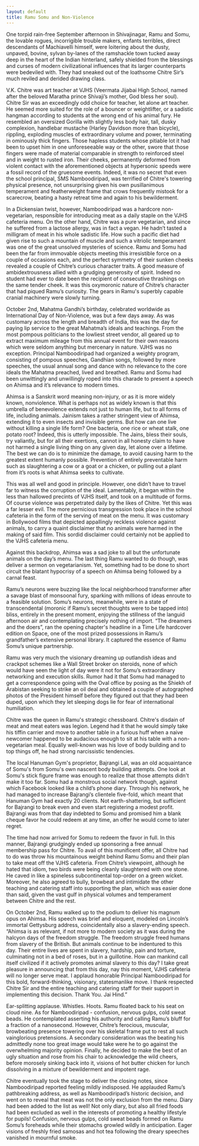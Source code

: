```yaml
---
layout: default
title: Ramu Somu and Non-Violence
---
```


One torpid rain-free September afternoon in Shivajinagar, Ramu and Somu, the lovable rogues, incorrigible trouble makers, enfants terribles, direct descendants of Machiavelli himself, were loitering about the dusty, unpaved, bovine, sylvan by-lanes of the ramshackle town tucked away deep in the heart of the Indian hinterland, safely shielded from the blessings and curses of modern civilizational influences that its larger counterparts were bedeviled with. They had sneaked out of the loathsome Chitre Sir’s much reviled and derided drawing class. 

V.K. Chitre was art teacher at VJHS (Veermata Jijabai High School, named after the beloved Maratha prince Shivaji’s mother, God bless her soul). Chitre Sir was an exceedingly odd choice for teacher, let alone art teacher. He seemed more suited for the role of a bouncer or weightlifter, or a sadistic hangman according to students at the wrong end of his animal fury. He resembled an oversized Gorilla with slightly less body hair, tall, dusky complexion, handlebar mustache (Harley Davidson more than bicycle), rippling, exploding muscles of extraordinary volume and power, terminating in ominously thick fingers. Those hapless students whose pitiable lot it had been to upset him in one unforeseeable way or the other, swore that those fingers were made of material comparable in strength to reinforced steel and in weight to rusted iron.  Their cheeks, permanently deformed from violent contact with the aforementioned objects at hypersonic speeds were a fossil record of the  gruesome events.  Indeed, it was no secret that even the school principal, SMS Namboodiripad, was terrified of Chitre's towering physical presence, not unsurprising given his own pusillanimous temperament and featherweight frame that crows frequently mistook for a scarecrow, beating a hasty retreat time and again to his bewilderment.

In a Dickensian twist, however, Namboodiripad was a hardcore non-vegetarian, responsible for introducing meat as a daily staple on the VJHS cafeteria menu. On the other hand, Chitre was a pure vegetarian, and since he suffered from a lactose allergy, was in fact a vegan. He hadn’t tasted a milligram of meat in his whole sadistic life. How such a pacific diet had given rise to such a mountain of muscle and such a vitriolic temperament was one of the great unsolved mysteries of science. Ramu and Somu had been the far from immovable objects meeting this irresistible force on a couple of occasions each, and the perfect symmetry of their sunken cheeks revealed a couple of Chitre’s curious character traits. A good measure of ambidextrousness allied with a grudging generosity of spirit. Indeed no student had ever to date been the  recipient of consecutive thrashings on the same tender cheek.  It was this oxymoronic nature of Chitre’s character that had piqued Ramu’s curiosity.  The gears in Ramu's superbly capable cranial machinery were slowly turning. 

October 2nd, Mahatma Gandhi’s birthday, celebrated worldwide as International Day of Non-Violence, was but a few days away. As was customary across the length and breadth of India, this was the day for paying lip service to the great Mahatma’s ideals and teachings. From the most pompous politicians to the lowliest street vendor, all geared up to extract maximum mileage from this annual event for their own reasons which were seldom anything but mercenary in nature. VJHS was no exception. Principal Namboodiripad had organized a weighty program, consisting of pompous speeches, Gandhian songs, followed by more speeches, the usual annual song and dance with no relevance to the core ideals the Mahatma preached, lived and breathed. Ramu and Somu had been unwittingly and unwillingly roped into this charade to present a speech on Ahimsa and it’s relevance to modern times.   

Ahimsa is a Sanskrit word meaning non-injury, or as it is more widely known, nonviolence. What is perhaps not as widely known is that this umbrella of benevolence extends not just to human life, but to all forms of life, including animals. Jainism takes a rather stringent view of Ahimsa, extending it to even insects and invisible germs. But how can one live without killing a single life form? One bacteria, one rice or wheat stalk, one potato root? Indeed, this is utterly impossible. The Jains, bless their souls, try valiantly, but for all their exertions, cannot in all honesty claim to have not harmed a single living thing on any given day, let alone over a lifetime. The best we can do is to minimize the damage, to avoid causing harm to the greatest extent humanly possible. Prevention of entirely preventable harm such as slaughtering a cow or a goat or a chicken, or pulling out a plant from it’s roots is what Ahimsa seeks to cultivate.   

This was all well and good in principle. However, one didn’t have to travel far to witness the corruption of the ideal. Lamentably, it began within the less than hallowed precints of VJHS itself, and took on a multitude of forms. Of course violence was perpetrated daily by the likes of Chitre. Yet this was a far lesser evil. The more pernicious transgression took place in the school cafeteria in the form of the serving of meat on the menu. It was customary in Bollywood films that depicted appallingly reckless violence against animals, to carry a quaint disclaimer that no animals were harmed in the making of said film. This sordid disclaimer could certainly not be applied to the VJHS cafeteria menu. 

Against this backdrop, Ahimsa was a sad joke to all but the unfortunate animals on the day’s menu. The last thing Ramu wanted to do though, was deliver a sermon on vegetarianism. Yet, something had to be done to short circuit the blatant hypocrisy of a speech on Ahimsa being followed by a carnal feast.

Ramu’s neurons were buzzing like the local neighborhood transformer after a savage blast of monsoonal fury, sparking with millions of ideas enroute to a feasible solution. Somu’s neurons, meanwhile, were in a state of transcendental (moronic if Ramu’s secret thoughts were to be tapped into) bliss, entirely in the present moment, enjoying the stillness of the languid afternoon air and contemplating precisely nothing of import. “The dreamers and the doers”, ran the opening chapter's headline in a Time Life hardcover edition on Space, one of the most prized possessions in Ramu’s grandfather’s extensive personal library. It captured the essence of Ramu Somu’s unique partnership. 

Ramu was very much the visionary dreaming up outlandish ideas and crackpot schemes like a Wall Street broker on steroids, none of which would have seen the light of day were it not for Somu’s extraordinary networking and execution skills. Rumor had it that Somu had managed to get a correspondence going with the Oval office by posing as the Shiekh of Arabistan seeking to strike an oil deal and obtained a couple of autographed photos of the President himself before they figured out that they had been duped, upon which they let sleeping dogs lie for fear of international humiliation. 

Chitre was the queen in Ramu's strategic chessboard. Chitre's disdain of meat and meat eaters was legion. Legend had it that he would simply take his tiffin carrier and move to another table in a furious huff when a naive newcomer happened to be audacious enough to sit at his table with a non-vegetarian meal. Equally well-known was his love of body building and to top things off, he had strong narcissistic tendencies. 

The local Hanuman Gym's proprietor, Bajrangi Lal, was an old acquaintance of Somu's from Somu's own nascent body building attempts. One look at Somu's stick figure frame was enough to realize that those attempts didn't make it too far. Somu had a monstrous social network though, against which Facebook looked like a child’s phone diary. Through his network, he had managed to increase Bajrangi’s clientele five-fold, which meant that Hanuman Gym had exactly 20 clients. Not earth-shattering, but sufficient for Bajrangi to break even and even start registering a modest profit. Bajrangi was from that day indebted to Somu and promised him a blank cheque favor he could redeem at any time, an offer he would come to later regret.

The time had now arrived for Somu to redeem the favor in full. In this manner, Bajrangi grudgingly ended up sponsoring a free annual membership pass for Chitre. To avail of this munificent offer, all Chitre had to do was throw his mountainous weight behind Ramu Somu and their plan to take meat off the VJHS cafeteria. From Chitre’s viewpoint, although he hated that idiom, two birds were being cleanly slaughtered with one stone. He caved in like a spineless subcontinental top-order on a green wicket. Moreover, he also agreed to bully, browbeat and intimidate the other teaching and catering staff into supporting the plan, which was easier done than said, given the vast gulf in physical volumes and temperament between Chitre and the rest.

On October 2nd, Ramu walked up to the podium to deliver his magnum opus on Ahimsa. His speech was brief and eloquent, modeled on Lincoln’s immortal Gettysburg address, coincidentally also a slavery-ending speech. “Ahimsa is as relevant, if not more to modern society as it was during the halcyon days of the freedom struggle. The freedom struggle freed humans from slavery of the British. But animals continue to be indentured to this day. Their entire lives are spent in slavery, hardship, pain and torture, culminating not in a bed of roses, but in a guillotine. How can mankind call itself civilized if it actively promotes animal slavery to this day? I take great pleasure in announcing that from this day, nay this moment, VJHS cafeteria will no longer serve meat. I applaud honorable Principal Namboodiripad for this bold, forward-thinking, visionary, statesmanlike move. I thank respected Chitre Sir and the entire teaching and catering staff for their support in implementing this decision. Thank You. Jai Hind.”  

Ear-splitting applause. Whistles. Hoots. Ramu floated back to his seat on cloud nine. As for Namboodiripad - confusion, nervous gulps, cold sweat beads. He contemplated asserting his authority and calling Ramu’s bluff for a fraction of a nanosecond. However, Chitre’s ferocious, muscular, browbeating presence towering over his skeletal frame put to rest all such vainglorious pretensions. A secondary consideration was the beating his admittedly none too great image would take were he to go against the overwhelming majority opinion. Finally, he decided to make the best of an ugly situation and rose from his chair to acknowledge the wild cheers, before morosely sinking back into it, visions of hot butter chicken for lunch dissolving in a mixture of bewilderment and impotent rage.

Chitre eventually took the stage to deliver the closing notes, since Namboodiripad reported feeling mildly  indisposed.  He applauded Ramu’s pathbreaking address, as well as Namboodiripad’s historic decision, and went on to reveal that meat was not the only exclusion from the menu. Diary had been added to the list as well! Not only diary, but also all fried foods had been excluded as well in the interests of promoting a healthy lifestyle for pupils! Confusion, nervous gulps, cold sweat beads formed on Ramu Somu’s foreheads while their stomachs growled wildly in anticipation. Eager visions of freshly fried samosas and hot tea following the dreary speeches vanished in mournful smoke.


